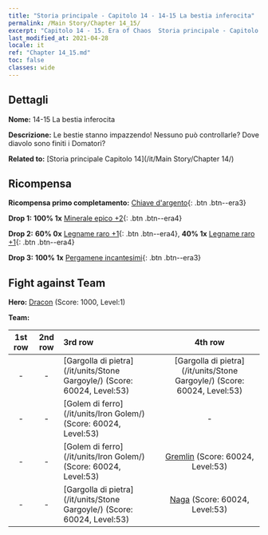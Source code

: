 ```yaml
---
title: "Storia principale - Capitolo 14 - 14-15 La bestia inferocita"
permalink: /Main Story/Chapter 14_15/
excerpt: "Capitolo 14 - 15. Era of Chaos  Storia principale - Capitolo 14_15. 14-15 La bestia inferocita"
last_modified_at: 2021-04-28
locale: it
ref: "Chapter 14_15.md"
toc: false
classes: wide
---
```


## Dettagli

 **Nome:** 14-15 La bestia inferocita

 **Descrizione:** Le bestie stanno impazzendo! Nessuno può controllarle? Dove diavolo sono finiti i Domatori?

 **Related to:** [Storia principale Capitolo 14](/it/Main Story/Chapter 14/)

## Ricompensa

 **Ricompensa primo completamento:** [Chiave d'argento](/ItemsIT/con_693/){: .btn .btn--era3}

 **Drop 1:** **100% 1x** [Minerale epico +2](/ItemsIT/mat_47/){: .btn .btn--era4}

 **Drop 2:** **60% 0x** [Legname raro +1](/ItemsIT/mat_41/){: .btn .btn--era4}, **40% 1x** [Legname raro +1](/ItemsIT/mat_41/){: .btn .btn--era4}

 **Drop 3:** **100% 1x** [Pergamene incantesimi](/ItemsIT/con_694/){: .btn .btn--era3}


## Fight against Team
 **Hero:** [Dracon](/it/heroes/Dracon/) (Score: 1000, Level:1)

 **Team:**


  | 1st row | 2nd row | 3rd row | 4th row |
  |:----:|:----:|:----|:----:|
  | - | - | [Gargolla di pietra](/it/units/Stone Gargoyle/) (Score: 60024, Level:53)  | [Gargolla di pietra](/it/units/Stone Gargoyle/) (Score: 60024, Level:53)  |
  | - | - | [Golem di ferro](/it/units/Iron Golem/) (Score: 60024, Level:53)  | - |
  | - | - | [Golem di ferro](/it/units/Iron Golem/) (Score: 60024, Level:53)  | [Gremlin](/it/units/Gremlin/) (Score: 60024, Level:53)  |
  | - | - | [Gargolla di pietra](/it/units/Stone Gargoyle/) (Score: 60024, Level:53)  | [Naga](/it/units/Naga/) (Score: 60024, Level:53)  |


